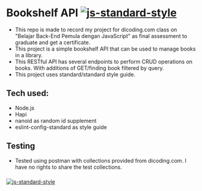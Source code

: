 # Bookshelf API [![js-standard-style][standard-image]][standard-url]

[standard-image]: https://img.shields.io/badge/code%20style-standard-brightgreen.svg
[standard-url]: http://standardjs.com

* This repo is made to record my project for dicoding.com class on "Belajar Back-End Pemula dengan JavaScript" as final assessment to graduate and get a certificate.
* This project is a simple bookshelf API that can be used to manage books in a library.
* This RESTful API has several endpoints to perform CRUD operations on books. With additions of GET/finding book filtered by query.
* This project uses standard/standard style guide.
## Tech used:
* Node.js
* Hapi
* nanoid as random id supplement
* eslint-config-standard as style guide
## Testing
* Tested using postman with collections provided from dicoding.com. I have no rights to share the test collections.
###
[![js-standard-style](https://cdn.rawgit.com/standard/standard/master/badge.svg)](http://standardjs.com)